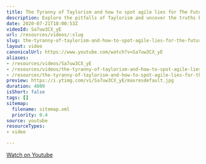 ```yaml
---
title: The Tyranny of Taylorism and how to spot agile lies for The Future of Work in Scotland
description: Explore the pitfalls of Taylorism and uncover the truths behind agile methodologies in Scotland's evolving work landscape. Join the conversation!
date: 2020-07-21T18:00:53Z
videoId: Sa7uw3CX_yE
url: /resources/videos/:slug
slug: the-tyranny-of-taylorism-and-how-to-spot-agile-lies-for-the-future-of-work-in-scotland
layout: video
canonicalUrl: https://www.youtube.com/watch?v=Sa7uw3CX_yE
aliases:
- /resources/videos/Sa7uw3CX_yE
- /resources/videos/the-tyranny-of-taylorism-and-how-to-spot-agile-lies-for-the-future-of-work-in-scotland
- /resources/the-tyranny-of-taylorism-and-how-to-spot-agile-lies-for-the-future-of-work-in-scotland
preview: https://i.ytimg.com/vi/Sa7uw3CX_yE/maxresdefault.jpg
duration: 4809
isShort: false
tags: []
sitemap:
  filename: sitemap.xml
  priority: 0.4
source: youtube
resourceTypes:
- video

---
```

  
 [Watch on Youtube](https://www.youtube.com/watch?v=Sa7uw3CX_yE)

